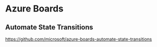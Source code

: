 # Azure Boards

## Automate State Transitions

<https://github.com/microsoft/azure-boards-automate-state-transitions>
